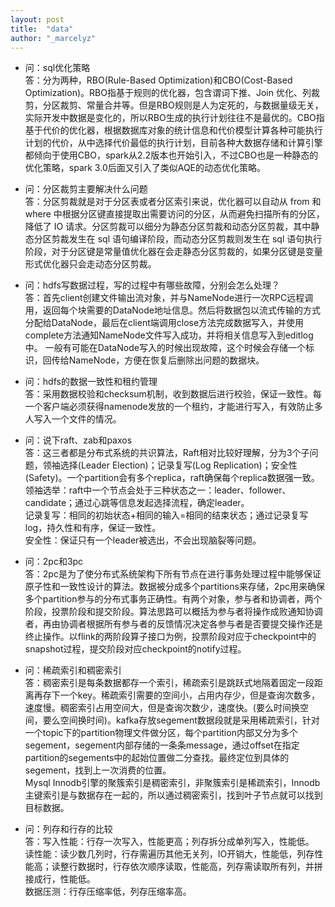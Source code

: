 ```yaml
---
layout: post
title:  "data"
author: "_marcelyz"
---
```


- 问：sql优化策略<br/>
答：分为两种，RBO(Rule-Based Optimization)和CBO(Cost-Based Optimization)。RBO指基于规则的优化器，包含谓词下推、Join 优化、列裁剪，分区裁剪、常量合并等。但是RBO规则是人为定死的，与数据量级无关，实际开发中数据是变化的，所以RBO生成的执行计划往往不是最优的。CBO指基于代价的优化器，根据数据库对象的统计信息和代价模型计算各种可能执行计划的代价，从中选择代价最低的执行计划，目前各种大数据存储和计算引擎都倾向于使用CBO，spark从2.2版本也开始引入，不过CBO也是一种静态的优化策略，spark 3.0后面又引入了类似AQE的动态优化策略。

- 问：分区裁剪主要解决什么问题<br/>
答：分区剪裁就是对于分区表或者分区索引来说，优化器可以自动从 from 和 where 中根据分区键直接提取出需要访问的分区，从而避免扫描所有的分区，降低了 IO 请求。分区剪裁可以细分为静态分区剪裁和动态分区剪裁，其中静态分区剪裁发生在 sql 语句编译阶段，而动态分区剪裁则发生在 sql 语句执行阶段，对于分区键是常量值优化器在会走静态分区剪裁的，如果分区键是变量形式优化器只会走动态分区剪裁。

- 问：hdfs写数据过程，写的过程中有哪些故障，分别会怎么处理？<br/>
答：首先client创建文件输出流对象，并与NameNode进行一次RPC远程调用，返回每个块需要的DataNode地址信息。然后将数据包以流式传输的方式分配给DataNode，最后在client端调用close方法完成数据写入，并使用complete方法通知NameNode文件写入成功，并将相关信息写入到editlog中。
一般有可能在DataNode写入的时候出现故障，这个时候会存储一个标识，回传给NameNode，方便在恢复后删除出问题的数据块。

- 问：hdfs的数据一致性和租约管理<br/>
答：采用数据校验和checksum机制，收到数据后进行校验，保证一致性。每一个客户端必须获得namenode发放的一个租约，才能进行写入，有效防止多人写入一个文件的情况。

- 问：说下raft、zab和paxos<br/>
答：这三者都是分布式系统的共识算法，Raft相对比较好理解，分为3个子问题，领袖选择(Leader Election)；记录复写(Log Replication)；安全性(Safety)。一个partition会有多个replica，raft确保每个replica数据强一致。  
领袖选举：raft中一个节点会处于三种状态之一：leader、follower、candidate；通过心跳等信息发起选择流程，确定leader。  
记录复写：相同的初始状态+相同的输入=相同的结束状态；通过记录复写log，持久性和有序，保证一致性。  
安全性：保证只有一个leader被选出，不会出现脑裂等问题。  

- 问：2pc和3pc<br/>
答：2pc是为了使分布式系统架构下所有节点在进行事务处理过程中能够保证原子性和一致性设计的算法。数据被分成多个partitions来存储，2pc用来确保多个partition参与的分布式事务正确性。有两个对象，参与者和协调者，两个阶段，投票阶段和提交阶段。算法思路可以概括为参与者将操作成败通知协调者，再由协调者根据所有参与者的反馈情况决定各参与者是否要提交操作还是终止操作。以flink的两阶段算子接口为例，投票阶段对应于checkpoint中的snapshot过程，提交阶段对应checkpoint的notify过程。

- 问：稀疏索引和稠密索引  
答：稠密索引是每条数据都存一个索引，稀疏索引是跳跃式地隔着固定一段距离再存下一个key。稀疏索引需要的空间小，占用内存少，但是查询次数多，速度慢。稠密索引占用空间大，但是查询次数少，速度快。(要么时间换空间，要么空间换时间)。kafka存放segement数据段就是采用稀疏索引，针对一个topic下的partition物理文件做分区，每个partition内部又分为多个segement，segement内部存储的一条条message，通过offset在指定partition的segements中的起始位置做二分查找。最终定位到具体的segement，找到上一次消费的位置。  
Mysql Innodb引擎的聚簇索引是稠密索引，非聚簇索引是稀疏索引，Innodb主键索引是与数据存在一起的，所以通过稠密索引，找到叶子节点就可以找到目标数据。  

- 问：列存和行存的比较  
答：写入性能：行存一次写入，性能更高；列存拆分成单列写入，性能低。  
读性能：读少数几列时，行存需遍历其他无关列，IO开销大，性能低，列存性能高；读整行数据时，行存依次顺序读取，性能高，列存需读取所有列，并拼接成行，性能低。  
数据压测：行存压缩率低，列存压缩率高。  